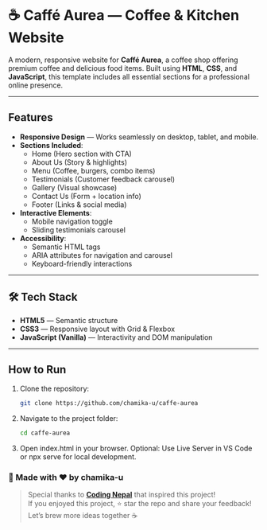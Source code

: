 # ☕ Caffé Aurea — Coffee & Kitchen Website

A modern, responsive website for **Caffé Aurea**, a coffee shop offering premium coffee and delicious food items. Built using **HTML**, **CSS**, and **JavaScript**, this template includes all essential sections for a professional online presence.

---

## Features

- **Responsive Design** — Works seamlessly on desktop, tablet, and mobile.
- **Sections Included**:
  - Home (Hero section with CTA)
  - About Us (Story & highlights)
  - Menu (Coffee, burgers, combo items)
  - Testimonials (Customer feedback carousel)
  - Gallery (Visual showcase)
  - Contact Us (Form + location info)
  - Footer (Links & social media)
- **Interactive Elements**:
  - Mobile navigation toggle
  - Sliding testimonials carousel
- **Accessibility**:
  - Semantic HTML tags
  - ARIA attributes for navigation and carousel
  - Keyboard-friendly interactions

---

## 🛠 Tech Stack

- **HTML5** — Semantic structure
- **CSS3** — Responsive layout with Grid & Flexbox
- **JavaScript (Vanilla)** — Interactivity and DOM manipulation

---

## How to Run

1. Clone the repository:
   ```bash
   git clone https://github.com/chamika-u/caffe-aurea
   ```

2. Navigate to the project folder:
    ```bash
    cd caffe-aurea
    ```

3. Open index.html in your browser.
    Optional: Use Live Server in VS Code or npx serve for local development.



### 👋 Made with ❤️ by **chamika-u**

> Special thanks to [**Coding Nepal**](https://www.youtube.com/watch?v=MYFgtnKMDp4&t=2467s) that inspired this project!  
> If you enjoyed this project, ⭐ star the repo and share your feedback!  
> Let’s brew more ideas together ☕



